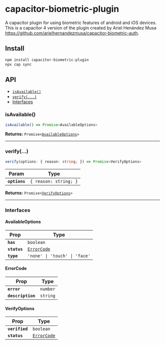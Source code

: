 # capacitor-biometric-plugin

A capacitor plugin for using biometric features of android and iOS devices. This is a capacitor 4 version of the plugin created by Ariel Henández Musa https://github.com/arielhernandezmusa/capacitor-biometric-auth.

## Install

```bash
npm install capacitor-biometric-plugin
npx cap sync
```

## API

<docgen-index>

* [`isAvailable()`](#isavailable)
* [`verify(...)`](#verify)
* [Interfaces](#interfaces)

</docgen-index>

<docgen-api>
<!--Update the source file JSDoc comments and rerun docgen to update the docs below-->

### isAvailable()

```typescript
isAvailable() => Promise<AvailableOptions>
```

**Returns:** <code>Promise&lt;<a href="#availableoptions">AvailableOptions</a>&gt;</code>

--------------------


### verify(...)

```typescript
verify(options: { reason: string; }) => Promise<VerifyOptions>
```

| Param         | Type                             |
| ------------- | -------------------------------- |
| **`options`** | <code>{ reason: string; }</code> |

**Returns:** <code>Promise&lt;<a href="#verifyoptions">VerifyOptions</a>&gt;</code>

--------------------


### Interfaces


#### AvailableOptions

| Prop         | Type                                            |
| ------------ | ----------------------------------------------- |
| **`has`**    | <code>boolean</code>                            |
| **`status`** | <code><a href="#errorcode">ErrorCode</a></code> |
| **`type`**   | <code>'none' \| 'touch' \| 'face'</code>        |


#### ErrorCode

| Prop              | Type                |
| ----------------- | ------------------- |
| **`error`**       | <code>number</code> |
| **`description`** | <code>string</code> |


#### VerifyOptions

| Prop           | Type                                            |
| -------------- | ----------------------------------------------- |
| **`verified`** | <code>boolean</code>                            |
| **`status`**   | <code><a href="#errorcode">ErrorCode</a></code> |

</docgen-api>
